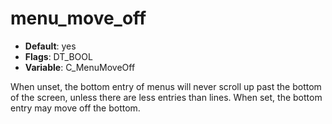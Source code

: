 # menu_move_off

- **Default**: yes
- **Flags**: DT_BOOL
- **Variable**: C_MenuMoveOff

When unset, the bottom entry of menus will never scroll up past
the bottom of the screen, unless there are less entries than lines.
When set, the bottom entry may move off the bottom.
